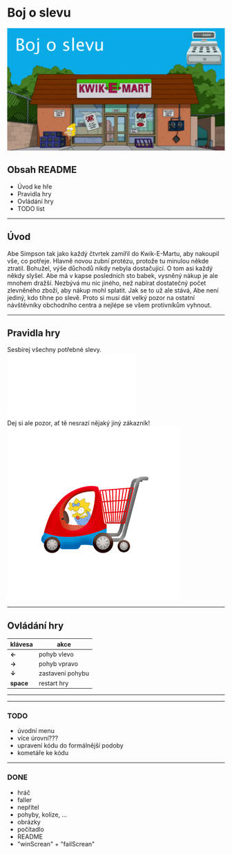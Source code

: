 ﻿# Boj o slevu <br>
![Screenshot](/Screenshot_1.png)
## Obsah README <br>
* Úvod ke hře
* Pravidla hry
* Ovládání hry
* TODO list

---

## Úvod <br>
Abe Simpson tak jako každý čtvrtek zamířil do Kwik-E-Martu, aby nakoupil vše, co potřeje. Hlavně novou zubní protézu, protože tu minulou někde ztratil.
Bohužel, výše důchodů nikdy nebyla dostačující. O tom asi každý někdy slyšel.
Abe má v kapse posledních sto babek, vysněný nákup je ale mnohem dražší. Nezbývá mu nic jiného, než nabírat dostatečný počet zlevněného zboží, aby nákup mohl splatit.
Jak se to už ale stává, Abe není jediný, kdo tíhne po slevě. Proto si musí dát velký pozor na ostatní návštěvníky obchodního centra a nejlépe se všem protivníkům vyhnout. <br>

---

## Pravidla hry <br>

Sesbírej všechny potřebné slevy. <br>
![sleva](/SLEVA.pgn) <br>
Dej si ale pozor, ať tě nesrazí nějaký jiný zákazník! <br>
![Meggie](/EnemyL.png) <br>

---

## Ovládání hry <br>
|klávesa   |akce            |
|----------|----------------|
|**←**     |pohyb vlevo     |
|**→**     |pohyb vpravo    |
|**↓**     |zastavení pohybu|
|**space** |restart hry     |

---
---

### TODO <br>
* úvodní menu <br>
* více úrovní??? <br>
* upravení kódu do formálnější podoby <br>
* kometáře ke kódu <br>

---

### DONE <br>
* hráč <br>
* faller <br>
* nepřítel <br>
* pohyby, kolize, ... <br>
* obrázky <br>
* počítadlo <br>
* README <br>
* "winScrean" + "failScrean" <br>